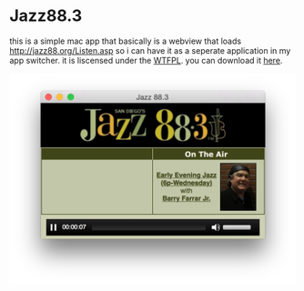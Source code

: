 # Jazz88.3

this is a simple mac app that basically is a webview that loads http://jazz88.org/Listen.asp so i can have it as a seperate application in my app switcher. it is liscensed under the [WTFPL](http://www.wtfpl.net). you can download it [here](https://github.com/nclark/jazz883/blob/master/dist/Jazz%2088.3.app.tar.gz?raw=true).

![screenshot](https://raw.githubusercontent.com/nclark/jazz883/master/screen_shot.png)
